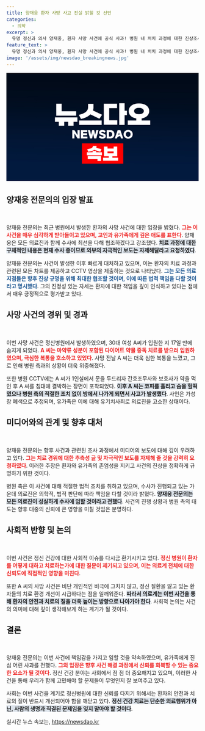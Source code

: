 ```yaml
---
title: 양재웅 환자 사망 사고 진실 밝힐 것 선언
categories:
  - 의학
excerpt: >
  유명 정신과 의사 양재웅, 환자 사망 사건에 공식 사과! 병원 내 처치 과정에 대한 진상조사에 최선을 다할 것이라 밝히며, 유족에게 애도와 위로의 마음을 전했다. 사건의 전말과 추가 조사 내용을 놓치지 마세요!
feature_text: >
  유명 정신과 의사 양재웅, 환자 사망 사건에 공식 사과! 병원 내 처치 과정에 대한 진상조사에 최선을 다할 것이라 밝히며, 유족에게 애도와 위로의 마음을 전했다. 사건의 전말과 추가 조사 내용을 놓치지 마세요!
image: '/assets/img/newsdao_breakingnews.jpg'
---
```


<p><img src="/assets/img/newsdao_breakingnews.jpg" alt="ontimetimes 속보" /></p>

<h2 data-ke-size="size26">양재웅 전문의의 입장 발표</h2>

<p data-ke-size="size16">&nbsp;</p>

<p>양재웅 전문의는 최근 병원에서 발생한 환자의 사망 사건에 대한 입장을 밝혔다. <b><span style="color: #ee2323;">그는 이 사건을 매우 심각하게 받아들이고 있으며, 고인과 유가족에게 깊은 애도를 표한다</span></b>. 양재웅은 모든 의료진과 함께 수사에 최선을 다해 협조하겠다고 강조했다. <b><span style="background-color: #21538527;">치료 과정에 대한 구체적인 내용은 현재 수사 중이므로 외부의 자극적인 보도는 자제해달라고 요청하였다</span></b>.</p>

<p>양재웅 전문의는 사건이 발생한 이후 빠르게 대처하고 있으며, 이는 환자의 치료 과정과 관련된 모든 차트를 제공하고 CCTV 영상을 제출하는 것으로 나타났다. <b><span style="color: #1a5490;">그는 모든 의료지점들은 향후 진상 규명을 위해 최대한 협조할 것이며, 이에 따른 법적 책임을 다할 것이라고 명시했다</span></b>. 그의 진정성 있는 자세는 환자에 대한 책임을 깊이 인식하고 있다는 점에서 매우 긍정적으로 평가받고 있다.</p>

<h2 data-ke-size="size26">사망 사건의 경위 및 경과</h2>

<p data-ke-size="size16">&nbsp;</p>

<p>이번 사망 사건은 정신병원에서 발생하였으며, 30대 여성 A씨가 입원한 지 17일 만에 숨지게 되었다. <b><span style="color: #ee2323;">A 씨는 마약류 성분이 포함된 다이어트 약물 중독 치료를 받으러 입원하였으며, 극심한 복통을 호소하고 있었다</span></b>. 사망 전날 A 씨는 더욱 심한 복통을 느꼈고, 그로 인해 병원 측과의 상황이 더욱 위중해졌다. </p>

<p>또한 병원 CCTV에는 A 씨가 1인실에서 문을 두드리자 간호조무사와 보호사가 약을 먹인 후 A 씨를 침대에 결박하는 장면이 포착되었다. <b><span style="background-color: #21538527;">이후 A 씨는 코피를 흘리고 숨을 헐떡였으나 병원 측의 적절한 조치 없이 방에서 나가게 되면서 사고가 발생했다</span></b>. 사인은 가성 장 폐색으로 추정되며, 유가족은 이에 대해 유기치사죄로 의료진을 고소한 상태이다.</p>

<h2 data-ke-size="size26">미디어와의 관계 및 향후 대처</h2>

<p data-ke-size="size16">&nbsp;</p>

<p>양재웅 전문의는 향후 사건과 관련된 조사 과정에서 미디어의 보도에 대해 깊이 우려하고 있다. <b><span style="color: #ee2323;">그는 치료 경위에 대한 추측성 글 및 자극적인 보도를 자제해 줄 것을 강력히 요청하였다</span></b>. 이러한 주장은 환자와 유가족의 존엄성을 지키고 사건의 진상을 정확하게 규명하기 위한 것이다.</p>

<p>병원 측은 이 사건에 대해 적절한 법적 조치를 취하고 있으며, 수사가 진행되고 있는 가운데 의료진은 의학적, 법적 판단에 따라 책임을 다할 것이라 밝혔다. <b><span style="background-color: #21538527;">양재웅 전문의는 모든 의료진이 성실하게 수사에 임할 것이라고 전했다</span></b>. 사건의 진행 상황과 병원 측의 태도는 향후 대중의 신뢰에 큰 영향을 미칠 것임은 분명하다.</p>

<h2 data-ke-size="size26">사회적 반향 및 논의</h2>

<p data-ke-size="size16">&nbsp;</p>

<p>이번 사건은 정신 건강에 대한 사회적 이슈를 다시금 환기시키고 있다. <b><span style="color: #ee2323;">정신 병원이 환자를 어떻게 대하고 치료하는가에 대한 질문이 제기되고 있으며, 이는 의료계 전체에 대한 신뢰도에 직접적인 영향을 미친다</span></b>. </p>

<p>또한 A 씨의 사망 사건은 비단 개인적인 비극에 그치지 않고, 정신 질환을 앓고 있는 환자들의 치료 환경 개선이 시급하다는 점을 일깨워준다. <b><span style="background-color: #21538527;">따라서 의료계는 이번 사건을 통해 환자의 안전과 치료의 질을 더욱 높이는 방향으로 나아가야 한다</span></b>. 사회적 논의는 사건의 의미에 대해 깊이 생각해보게 하는 계기가 될 것이다.</p>

<h2 data-ke-size="size26">결론</h2>

<p data-ke-size="size16">&nbsp;</p>

<p>양재웅 전문의는 이번 사건에 책임감을 가지고 임할 것을 약속하였으며, 유가족에게 진심 어린 사과를 전했다. <b><span style="color: #ee2323;">그의 입장은 향후 사건 해결 과정에서 신뢰를 회복할 수 있는 중요한 요소가 될 것이다</span></b>. 정신 건강 분야는 사회에서 점 점 더 중요해지고 있으며, 이러한 사건을 통해 우리가 함께 고민해야 할 문제들이 무엇인지 잘 보여주고 있다.</p>

<p>사회는 이번 사건을 계기로 정신병원에 대한 신뢰를 다지기 위해서는 환자의 안전과 치료의 질이 반드시 개선되어야 함을 깨닫고 있다. <b><span style="background-color: #21538527;">정신 건강 치료는 단순한 의료행위가 아닌, 사람의 생명과 직결된 문제임을 잊지 말아야 할 것이다</span></b>.</p>
실시간 뉴스 속보는, <a href="https://newsdao.kr" rel="dofollow">https://newsdao.kr</a>


